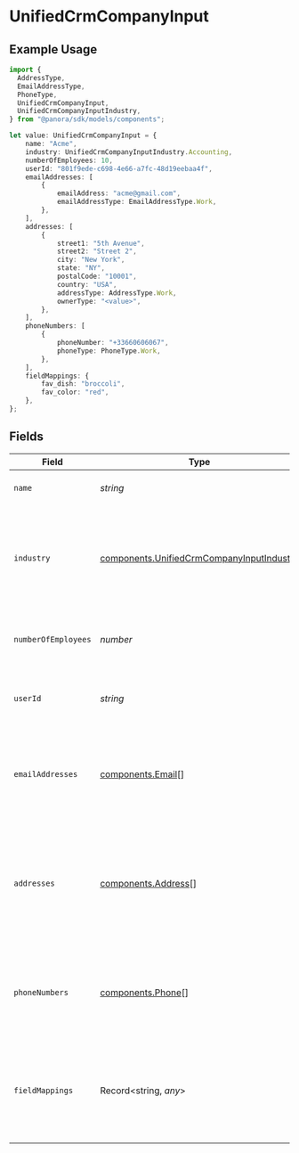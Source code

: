 # UnifiedCrmCompanyInput

## Example Usage

```typescript
import {
  AddressType,
  EmailAddressType,
  PhoneType,
  UnifiedCrmCompanyInput,
  UnifiedCrmCompanyInputIndustry,
} from "@panora/sdk/models/components";

let value: UnifiedCrmCompanyInput = {
    name: "Acme",
    industry: UnifiedCrmCompanyInputIndustry.Accounting,
    numberOfEmployees: 10,
    userId: "801f9ede-c698-4e66-a7fc-48d19eebaa4f",
    emailAddresses: [
        {
            emailAddress: "acme@gmail.com",
            emailAddressType: EmailAddressType.Work,
        },
    ],
    addresses: [
        {
            street1: "5th Avenue",
            street2: "Street 2",
            city: "New York",
            state: "NY",
            postalCode: "10001",
            country: "USA",
            addressType: AddressType.Work,
            ownerType: "<value>",
        },
    ],
    phoneNumbers: [
        {
            phoneNumber: "+33660606067",
            phoneType: PhoneType.Work,
        },
    ],
    fieldMappings: {
        fav_dish: "broccoli",
        fav_color: "red",
    },
};
```

## Fields

| Field                                                                                                         | Type                                                                                                          | Required                                                                                                      | Description                                                                                                   | Example                                                                                                       |
| ------------------------------------------------------------------------------------------------------------- | ------------------------------------------------------------------------------------------------------------- | ------------------------------------------------------------------------------------------------------------- | ------------------------------------------------------------------------------------------------------------- | ------------------------------------------------------------------------------------------------------------- |
| `name`                                                                                                        | *string*                                                                                                      | :heavy_check_mark:                                                                                            | The name of the company                                                                                       | Acme                                                                                                          |
| `industry`                                                                                                    | [components.UnifiedCrmCompanyInputIndustry](../../models/components/unifiedcrmcompanyinputindustry.md)        | :heavy_minus_sign:                                                                                            | The industry of the company. Authorized values can be found in the Industry enum.                             | ACCOUNTING                                                                                                    |
| `numberOfEmployees`                                                                                           | *number*                                                                                                      | :heavy_minus_sign:                                                                                            | The number of employees of the company                                                                        | 10                                                                                                            |
| `userId`                                                                                                      | *string*                                                                                                      | :heavy_minus_sign:                                                                                            | The UUID of the user who owns the company                                                                     | 801f9ede-c698-4e66-a7fc-48d19eebaa4f                                                                          |
| `emailAddresses`                                                                                              | [components.Email](../../models/components/email.md)[]                                                        | :heavy_minus_sign:                                                                                            | The email addresses of the company                                                                            | [<br/>{<br/>"email_address": "acme@gmail.com",<br/>"email_address_type": "WORK"<br/>}<br/>]                   |
| `addresses`                                                                                                   | [components.Address](../../models/components/address.md)[]                                                    | :heavy_minus_sign:                                                                                            | The addresses of the company                                                                                  | [<br/>{<br/>"street_1": "5th Avenue",<br/>"city": "New York",<br/>"state": "NY",<br/>"country": "USA",<br/>"address_type": "WORK"<br/>}<br/>] |
| `phoneNumbers`                                                                                                | [components.Phone](../../models/components/phone.md)[]                                                        | :heavy_minus_sign:                                                                                            | The phone numbers of the company                                                                              | [<br/>{<br/>"phone_number": "+33660606067",<br/>"phone_type": "WORK"<br/>}<br/>]                              |
| `fieldMappings`                                                                                               | Record<string, *any*>                                                                                         | :heavy_minus_sign:                                                                                            | The custom field mappings of the company between the remote 3rd party & Panora                                | {<br/>"fav_dish": "broccoli",<br/>"fav_color": "red"<br/>}                                                    |